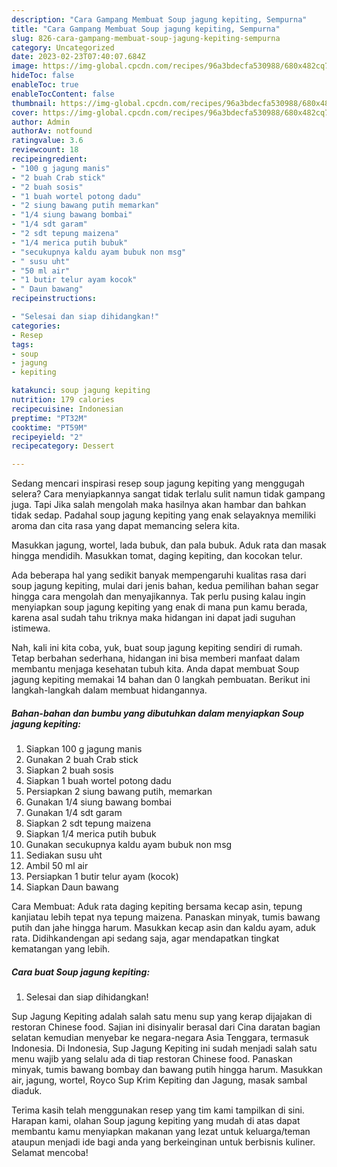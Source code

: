 ```yaml
---
description: "Cara Gampang Membuat Soup jagung kepiting, Sempurna"
title: "Cara Gampang Membuat Soup jagung kepiting, Sempurna"
slug: 826-cara-gampang-membuat-soup-jagung-kepiting-sempurna
category: Uncategorized
date: 2023-02-23T07:40:07.684Z
image: https://img-global.cpcdn.com/recipes/96a3bdecfa530988/680x482cq70/soup-jagung-kepiting-foto-resep-utama.jpg
hideToc: false
enableToc: true
enableTocContent: false
thumbnail: https://img-global.cpcdn.com/recipes/96a3bdecfa530988/680x482cq70/soup-jagung-kepiting-foto-resep-utama.jpg
cover: https://img-global.cpcdn.com/recipes/96a3bdecfa530988/680x482cq70/soup-jagung-kepiting-foto-resep-utama.jpg
author: Admin
authorAv: notfound
ratingvalue: 3.6
reviewcount: 18
recipeingredient:
- "100 g jagung manis"
- "2 buah Crab stick"
- "2 buah sosis"
- "1 buah wortel potong dadu"
- "2 siung bawang putih memarkan"
- "1/4 siung bawang bombai"
- "1/4 sdt garam"
- "2 sdt tepung maizena"
- "1/4 merica putih bubuk"
- "secukupnya kaldu ayam bubuk non msg"
- " susu uht"
- "50 ml air"
- "1 butir telur ayam kocok"
- " Daun bawang"
recipeinstructions:

- "Selesai dan siap dihidangkan!"
categories:
- Resep
tags:
- soup
- jagung
- kepiting

katakunci: soup jagung kepiting 
nutrition: 179 calories
recipecuisine: Indonesian
preptime: "PT32M"
cooktime: "PT59M"
recipeyield: "2"
recipecategory: Dessert

---
```



Sedang mencari inspirasi resep soup jagung kepiting yang menggugah selera? Cara menyiapkannya sangat tidak terlalu sulit namun tidak gampang juga. Tapi Jika salah mengolah maka hasilnya akan hambar dan bahkan tidak sedap. Padahal soup jagung kepiting yang enak selayaknya memiliki aroma dan cita rasa yang dapat memancing selera kita.


Masukkan jagung, wortel, lada bubuk, dan pala bubuk. Aduk rata dan masak hingga mendidih. Masukkan tomat, daging kepiting, dan kocokan telur.

Ada beberapa hal yang sedikit banyak mempengaruhi kualitas rasa dari soup jagung kepiting, mulai dari jenis bahan, kedua pemilihan bahan segar hingga cara mengolah dan menyajikannya. Tak perlu pusing kalau ingin menyiapkan soup jagung kepiting yang enak di mana pun kamu berada, karena asal sudah tahu triknya maka hidangan ini dapat jadi suguhan istimewa.


Nah, kali ini kita coba, yuk, buat soup jagung kepiting sendiri di rumah. Tetap berbahan sederhana, hidangan ini bisa memberi manfaat dalam membantu menjaga kesehatan tubuh kita. Anda dapat membuat Soup jagung kepiting memakai 14 bahan dan 0 langkah pembuatan. Berikut ini langkah-langkah dalam membuat hidangannya.

<!--inarticleads1-->

##### Bahan-bahan dan bumbu yang dibutuhkan dalam menyiapkan Soup jagung kepiting:

1. Siapkan 100 g jagung manis
1. Gunakan 2 buah Crab stick
1. Siapkan 2 buah sosis
1. Siapkan 1 buah wortel potong dadu
1. Persiapkan 2 siung bawang putih, memarkan
1. Gunakan 1/4 siung bawang bombai
1. Gunakan 1/4 sdt garam
1. Siapkan 2 sdt tepung maizena
1. Siapkan 1/4 merica putih bubuk
1. Gunakan secukupnya kaldu ayam bubuk non msg
1. Sediakan  susu uht
1. Ambil 50 ml air
1. Persiapkan 1 butir telur ayam (kocok)
1. Siapkan  Daun bawang


Cara Membuat: Aduk rata daging kepiting bersama kecap asin, tepung kanjiatau lebih tepat nya tepung maizena. Panaskan minyak, tumis bawang putih dan jahe hingga harum. Masukkan kecap asin dan kaldu ayam, aduk rata. Didihkandengan api sedang saja, agar mendapatkan tingkat kematangan yang lebih. 

<!--inarticleads2-->

##### Cara buat Soup jagung kepiting:


1. Selesai dan siap dihidangkan!

Sup Jagung Kepiting adalah salah satu menu sup yang kerap dijajakan di restoran Chinese food. Sajian ini disinyalir berasal dari Cina daratan bagian selatan kemudian menyebar ke negara-negara Asia Tenggara, termasuk Indonesia. Di Indonesia, Sup Jagung Kepiting ini sudah menjadi salah satu menu wajib yang selalu ada di tiap restoran Chinese food. Panaskan minyak, tumis bawang bombay dan bawang putih hingga harum. Masukkan air, jagung, wortel, Royco Sup Krim Kepiting dan Jagung, masak sambal diaduk. 

Terima kasih telah menggunakan resep yang tim kami tampilkan di sini. Harapan kami, olahan Soup jagung kepiting yang mudah di atas dapat membantu kamu menyiapkan makanan yang lezat untuk keluarga/teman ataupun menjadi ide bagi anda yang berkeinginan untuk berbisnis kuliner. Selamat mencoba!
